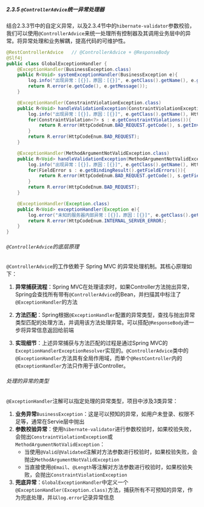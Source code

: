 ##### 2.3.5 `@ControllerAdvice`统一异常处理器

结合2.3.3节中的自定义异常，以及2.3.4节中的`hibernate-validator`参数校验，我们可以使用`@ControllerAdvice`来统一处理所有控制器及其调用业务层中的异常。将异常处理和业务解耦，提高代码的可维护性。

```java
@RestControllerAdvice   // @ControllerAdvice + @ResponseBody
@Slf4j
public class GlobalExceptionHandler {
    @ExceptionHandler(BusinessException.class)
    public R<Void> systemExceptionHandler(BusinessException e){
        log.info("出现异常：[{}]，原因：[{}]", e.getClass().getName(), e.getMessage());
        return R.error(e.getCode(), e.getMessage());
    }

    @ExceptionHandler(ConstraintViolationException.class)
    public R<Void> handleValidationException(ConstraintViolationException e){
        log.info("出现异常：[{}]，原因：[{}]", e.getClass().getName(), HttpCodeEnum.BAD_REQUEST.getMsg());
        for(ConstraintViolation<?> s : e.getConstraintViolations()){
            return R.error(HttpCodeEnum.BAD_REQUEST.getCode(), s.getInvalidValue()+": "+s.getMessage());
        }
        return R.error(HttpCodeEnum.BAD_REQUEST);
    }

    @ExceptionHandler(MethodArgumentNotValidException.class)
    public R<Void> handleValidationException(MethodArgumentNotValidException e){
        log.info("出现异常：[{}]，原因：[{}]", e.getClass().getName(), HttpCodeEnum.BAD_REQUEST.getMsg());
        for(FieldError s : e.getBindingResult().getFieldErrors()){
            return R.error(HttpCodeEnum.BAD_REQUEST.getCode(), s.getField()+": "+s.getDefaultMessage());
        }
        return R.error(HttpCodeEnum.BAD_REQUEST);
    }

    @ExceptionHandler(Exception.class)
    public R<Void> exceptionHandler(Exception e){
        log.error("未知的服务器内部异常：[{}]，原因：[{}]", e.getClass().getName(), e.getMessage());
        return R.error(HttpCodeEnum.INTERNAL_SERVER_ERROR);
    }
}
```

###### `@ControllerAdvice`的底层原理

`@ControllerAdvice`的工作依赖于 Spring MVC 的异常处理机制。其核心原理如下：

1. **异常捕获流程**：Spring MVC在处理请求时，如果Controller方法抛出异常，Spring会查找所有带有`@ControllerAdvice`的Bean，并扫描其中标注了`@ExceptionHandler`的方法

2. **方法匹配**：Spring根据`@ExceptionHandler`配置的异常类型，查找与抛出异常类型匹配的处理方法，并调用该方法处理异常。可以搭配`@ResponseBody`进一步将异常信息返回给前端

3. **实现细节**：上述异常捕获与方法匹配的过程是通过Spring MVC的`ExceptionHandlerExceptionResolver`实现的。`@ControllerAdvice`类中的`@ExceptionHandler`方法具有全局作用域，而单个`@RestController`内的`@ExceptionHandler`方法只作用于该Controller。

###### 处理的异常的类型
`@ExceptionHandler`注解可以指定处理的异常类型，项目中涉及3类异常：
1. **业务异常**`BusinessException`：这是可以预知的异常，如用户未登录、权限不足等，通常在Servie层中抛出
2. **参数校验异常**：使用`hibernate-validator`进行参数校验时，如果校验失败，会抛出`ConstraintViolationException`或`MethodArgumentNotValidException`：
    - 当使用`@Valid`/`@Validated`注解对方法参数进行校验时，如果校验失败，会抛出`MethodArgumentNotValidException`
    - 当直接使用`@Email`、`@Length`等注解对方法参数进行校验时，如果校验失败，会抛出`ConstraintViolationException`
3. **兜底异常**：`GlobalExceptionHandler`中定义一个`@ExceptionHandler(Exception.class)`方法，捕获所有不可预知的异常，作为兜底处理，并以`log.error`记录异常信息